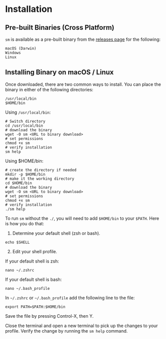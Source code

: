 # Installation

## Pre-built Binaries (Cross Platform)

`sm` is available as a pre-built binary from the [releases page](https://github.com/ScottBrenner/sm/releases) for the following:

    macOS (Darwin)
    Windows
    Linux

## Installing Binary on macOS / Linux

Once downloaded, there are two common ways to install. You can place the binary in either of the following directories:

    /usr/local/bin
    $HOME/bin

Using `/usr/local/bin`:

    # Switch directory
    cd /usr/local/bin
    # download the binary
    wget -O sm <URL to binary download>
    # set permissions
    chmod +x sm
    # verify installation
    sm help

Using $HOME/bin:

    # create the directory if needed
    mkdir -p $HOME/bin
    # make it the working directory
    cd $HOME/bin
    # download the binary
    wget -O sm <URL to binary download>
    # set permissions
    chmod +x sm
    # verify installation
    ./sm help

To run `sm` without the `./`, you will need to add `$HOME/bin` to your `$PATH`. Here is how you do that:

1. Determine your default shell (zsh or bash).

`echo $SHELL`

2. Edit your shell profile.

If your default shell is zsh:

`nano ~/.zshrc`

If your default shell is bash:

`nano ~/.bash_profile`

In `~/.zshrc` or `~/.bash_profile` add the following line to the file:

`export PATH=$PATH:$HOME/bin`

Save the file by pressing Control-X, then Y.

Close the terminal and open a new terminal to pick up the changes to your profile. Verify the change by running the `sm help` command.